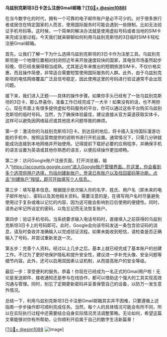 **乌兹别克斯坦3日卡怎么注册Gmail邮箱？[[TG💪+ @esim1088](https://t.me/s/esim1088)]**

在当今数字化的时代，拥有一个可靠的电子邮件账户是必不可少的。对于很多旅行者或居住在特定国家的人而言，使用国际服务时可能会遇到一些限制，比如无法验证手机号码等。这时候，一个简单的解决办法就是使用虚拟号码或者当地的SIM卡来完成注册过程。今天我们就来聊聊如何利用乌兹别克斯坦的3日临时SIM卡轻松注册Gmail邮箱。

首先，让我们了解一下为什么选择乌兹别克斯坦的3日卡作为注册工具。乌兹别克斯坦是一个地理位置相对封闭但近年来开放速度较快的国家，其电信市场虽然起步较晚，但已经发展得相当成熟。尤其是近年来推出的短期旅游SIM卡，不仅价格实惠，而且操作简便，非常适合需要短暂使用国际服务的人群。此外，由于乌兹别克斯坦的电信网络覆盖广泛且信号稳定，因此使用这里的号码进行验证通常不会出现问题。

接下来，我们进入正题——具体的操作步骤。如果你手头已经有了一张乌兹别克斯坦的3日卡，那么恭喜你，准备工作已经完成了一大半！如果没有的话，也不用担心，现在市面上有很多提供虚拟号码服务的平台，你可以通过这些平台购买乌兹别克斯坦的临时号码。当然，为了确保体验最佳，建议直接从官方渠道获取实体卡，这样可以避免因网络延迟或其他技术问题导致的麻烦。

第一步：激活你的乌兹别克斯坦3日卡。到达目的地后，将卡插入支持国际漫游功能的手机中，按照运营商提供的说明书进行开机设置。通常情况下，只需几分钟就能成功连接到本地网络并开始使用。记得提前下载好必要的应用程序，并确保手机的语言设置为英语或其他你熟悉的语言，以便后续操作更加顺畅。

第二步：访问Google账户注册页面。打开浏览器，输入“https://accounts.google.com”进入Google账户管理界面。在这里，你会看到多个选项供用户选择，包括创建新账户、登录已有账户以及找回密码等功能。点击“创建账户”按钮，即可开始填写个人信息。

第三步：填写基本信息。根据提示依次输入你的名字、姓氏、用户名（即未来的电子邮件地址）、密码以及其他相关资料。需要注意的是，在填写用户名时尽量避免使用过于复杂或难以记忆的内容，因为这可能会影响到日后使用的便捷性。同时，请务必牢记所设定的密码，以免忘记而无法恢复账户。

第四步：验证手机号码。当系统要求输入电话号码时，直接填入之前获得的乌兹别克斯坦3日卡上的号码即可。此时，Google会向该号码发送一条包含验证码的消息，请及时查收并准确输入以完成验证流程。如果未能收到短信，请检查是否正确输入了号码，并尝试重新发送一次。

第五步：完善个人资料。经过以上几步之后，基本上就已经完成了基本账户的创建工作。不过为了更好地保护隐私和提升安全性，建议进一步补充头像、安全问题等细节内容。此外，还可以启用双因素认证机制，从而提高账户的安全等级。

最后一步：享受便利的服务。恭喜！你现在已经成为一名正式的Gmail用户啦！无论是发送邮件、接收通知还是参与在线协作，都可以借助这个强大的工具实现高效沟通与管理。同时，别忘了定期更新密码并妥善保管自己的设备，以防万一发生意外情况。

总结一下，利用乌兹别克斯坦3日卡注册Gmail邮箱其实并不困难，只要遵循上述指南一步步操作即可顺利完成任务。当然，每个人的具体情况可能会有所不同，所以在实际执行过程中还需要结合自身实际情况灵活调整策略。无论如何，希望这篇文章能够对你有所帮助，让你顺利开启属于自己的数字生活新篇章！

[[TG💪+ @esim1088](https://t.me/s/esim1088) ![Image](https://i.postimg.cc/4NQfJmqS/Snipaste-2025-05-13-00-14-12.png)]